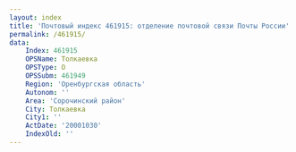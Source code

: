 ```yaml
---
layout: index
title: 'Почтовый индекс 461915: отделение почтовой связи Почты России'
permalink: /461915/
data:
    Index: 461915
    OPSName: Толкаевка
    OPSType: О
    OPSSubm: 461949
    Region: 'Оренбургская область'
    Autonom: ''
    Area: 'Сорочинский район'
    City: Толкаевка
    City1: ''
    ActDate: '20001030'
    IndexOld: ''
---
```

